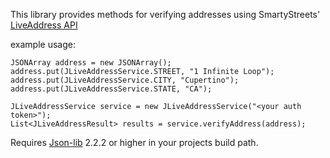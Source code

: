 This library provides methods for verifying addresses using SmartyStreets' [LiveAddress API](http://smartystreets.com/kb/liveaddress-api/rest-endpoint)

example usage:

	JSONArray address = new JSONArray();
	address.put(JLiveAddressService.STREET, "1 Infinite Loop");
	address.put(JLiveAddressService.CITY, "Cupertino");
	address.put(JLiveAddressService.STATE, "CA");
 
 	JLiveAddressService service = new JLiveAddressService("<your auth token>");
	List<JLiveAddressResult> results = service.verifyAddress(address);	

Requires [Json-lib](http://json-lib.sourceforge.net) 2.2.2 or higher in your projects build path.